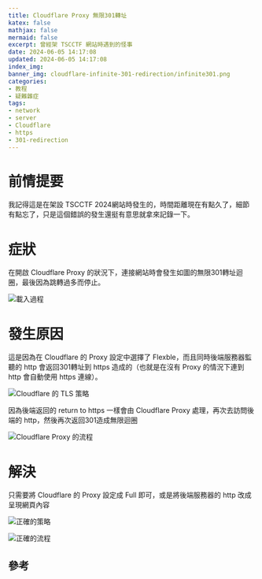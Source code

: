 ```yaml
---
title: Cloudflare Proxy 無限301轉址
katex: false
mathjax: false
mermaid: false
excerpt: 曾經架 TSCCTF 網站時遇到的怪事
date: 2024-06-05 14:17:08
updated: 2024-06-05 14:17:08
index_img:
banner_img: cloudflare-infinite-301-redirection/infinite301.png
categories:
- 教程
- 疑難雜症
tags:
- network
- server
- Cloudflare
- https
- 301-redirection
---
```


# 前情提要

我記得這是在架設 TSCCTF 2024網站時發生的，時間距離現在有點久了，細節有點忘了，只是這個錯誤的發生還挺有意思就拿來記錄一下。

# 症狀

在開啟 Cloudflare Proxy 的狀況下，連接網站時會發生如圖的無限301轉址迴圈，最後因為跳轉過多而停止。

![載入過程](infinite301.png)

# 發生原因

這是因為在 Cloudflare 的 Proxy 設定中選擇了 Flexble，而且同時後端服務器監聽的 http 會返回301轉址到 https 造成的（也就是在沒有 Proxy 的情況下連到 http 會自動使用 https 連線）。

![Cloudflare 的 TLS 策略](ssl_policy.png)

因為後端返回的 return to https 一樣會由 Cloudflare Proxy 處理，再次去訪問後端的 http，然後再次返回301造成無限迴圈

![Cloudflare Proxy 的流程](why_infinite301.png)

# 解決

只需要將 Cloudflare 的 Proxy 設定成 Full 即可，或是將後端服務器的 http 改成呈現網頁內容

![正確的策略](ssl_policy_full.png)

![正確的流程](solve_infinite301.png)



## 參考

[^1]: [Possible bug - HTTP redirect loop when DNS is proxied - Website, Application, Performance / Security - Cloudflare Community](https://community.cloudflare.com/t/possible-bug-http-redirect-loop-when-dns-is-proxied/206612)
[^2]: [ssl - Nginx configuration leads to endless redirect loop - Stack Overflow](https://stackoverflow.com/questions/4616521/nginx-configuration-leads-to-endless-redirect-loop)